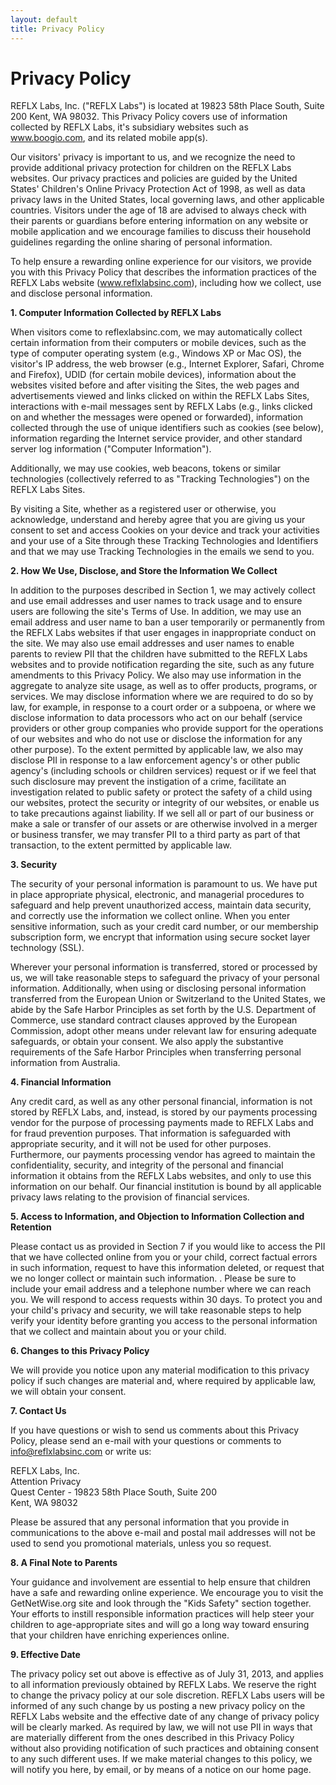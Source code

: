 ```yaml
---
layout: default
title: Privacy Policy
---
```


# Privacy Policy

REFLX Labs, Inc. ("REFLX Labs") is located at 19823 58th Place South, Suite 200 Kent, WA 98032. This Privacy Policy covers use of information collected by REFLX Labs, it's subsidiary websites such as www.boogio.com, and its related mobile app(s).

Our visitors' privacy is important to us, and we recognize the need to provide additional privacy protection for children on the REFLX Labs websites.  Our privacy practices and policies are guided by the United States' Children's Online Privacy Protection Act of 1998, as well as data privacy laws in the United States, local governing laws, and other applicable countries.  Visitors under the age of 18 are advised to always check with their parents or guardians before entering information on any website or mobile application and we encourage families to discuss their household guidelines regarding the online sharing of personal information.

To help ensure a rewarding online experience for our visitors, we provide you with this Privacy Policy that describes the information practices of the REFLX Labs website (www.reflxlabsinc.com), including how we collect, use and disclose personal information.

**1.	Computer Information Collected by REFLX Labs**

When visitors come to reflexlabsinc.com, we may automatically collect certain information from their computers or mobile devices, such as the type of computer operating system (e.g., Windows XP or Mac OS), the visitor's IP address, the web browser (e.g., Internet Explorer, Safari, Chrome and Firefox), UDID (for certain mobile devices), information about the websites visited before and after visiting the Sites, the web pages and advertisements viewed and links clicked on within the REFLX Labs Sites, interactions with e-mail messages sent by REFLX Labs (e.g., links clicked on and whether the messages were opened or forwarded), information collected through the use of unique identifiers such as cookies (see below), information regarding the Internet service provider, and other standard server log information ("Computer Information").

Additionally, we may use cookies, web beacons, tokens or similar technologies (collectively referred to as "Tracking Technologies") on the REFLX Labs Sites.


By visiting a Site, whether as a registered user or otherwise, you acknowledge, understand and hereby agree that you are giving us your consent to set and access Cookies on your device and track your activities and your use of a Site through these Tracking Technologies and Identifiers and that we may use Tracking Technologies in the emails we send to you.


**2.	How We Use, Disclose, and Store the Information We Collect**

In addition to the purposes described in Section 1, we may actively collect and use email addresses and user names to track usage and to ensure users are following the site's Terms of Use. In addition, we may use an email address and user name to ban a user temporarily or permanently from the REFLX Labs websites if that user engages in inappropriate conduct on the site. We may also use email addresses and user names to enable parents to review PII that the children have submitted to the REFLX Labs websites and to provide notification regarding the site, such as any future amendments to this Privacy Policy. We also may use information in the aggregate to analyze site usage, as well as to offer products, programs, or services.
We may disclose information where we are required to do so by law, for example, in response to a court order or a subpoena, or where we disclose information to data processors who act on our behalf (service providers or other group companies who provide support for the operations of our websites and who do not use or disclose the information for any other purpose). To the extent permitted by applicable law, we also may disclose PII in response to a law enforcement agency's or other public agency's (including schools or children services) request or if we feel that such disclosure may prevent the instigation of a crime, facilitate an investigation related to public safety or protect the safety of a child using our websites, protect the security or integrity of our websites, or enable us to take precautions against liability.
If we sell all or part of our business or make a sale or transfer of our assets or are otherwise involved in a merger or business transfer, we may transfer PII to a third party as part of that transaction, to the extent permitted by applicable law.

**3.	Security**

The security of your personal information is paramount to us. We have put in place appropriate physical, electronic, and managerial procedures to safeguard and help prevent unauthorized access, maintain data security, and correctly use the information we collect online. When you enter sensitive information, such as your credit card number, or our membership subscription form, we encrypt that information using secure socket layer technology (SSL).

Wherever your personal information is transferred, stored or processed by us, we will take reasonable steps to safeguard the privacy of your personal information. Additionally, when using or disclosing personal information transferred from the European Union or Switzerland to the United States, we abide by the Safe Harbor Principles as set forth by the U.S. Department of Commerce, use standard contract clauses approved by the European Commission, adopt other means under relevant law for ensuring adequate safeguards, or obtain your consent. We also apply the substantive requirements of the Safe Harbor Principles when transferring personal information from Australia.

**4.	Financial Information**

Any credit card, as well as any other personal financial, information is not stored by REFLX Labs, and, instead, is stored by our payments processing vendor for the purpose of processing payments made to REFLX Labs and for fraud prevention purposes. That information is safeguarded with appropriate security, and it will not be used for other purposes. Furthermore, our payments processing vendor has agreed to maintain the confidentiality, security, and integrity of the personal and financial information it obtains from the REFLX Labs websites, and only to use this information on our behalf. Our financial institution is bound by all applicable privacy laws relating to the provision of financial services.

**5.	Access to Information, and Objection to Information Collection and Retention**

Please contact us as provided in Section 7 if you would like to access the PII that we have collected online from you or your child, correct factual errors in such information, request to have this information deleted, or request that we no longer collect or maintain such information. .
Please be sure to include your email address and a telephone number where we can reach you.  We will respond to access requests within 30 days. To protect you and your child's privacy and security, we will take reasonable steps to help verify your identity before granting you access to the personal information that we collect and maintain about you or your child.

**6.	Changes to this Privacy Policy**

We will provide you notice upon any material modification to this privacy policy if such changes are material and, where required by applicable law, we will obtain your consent.

**7.	Contact Us**

If you have questions or wish to send us comments about this Privacy Policy, please send an e-mail with your questions or comments to info@reflxlabsinc.com or write us:

REFLX Labs, Inc.<br>
Attention Privacy<br>
Quest Center - 19823 58th Place South, Suite 200<br>
Kent, WA 98032

Please be assured that any personal information that you provide in communications to the above e-mail and postal mail addresses will not be used to send you promotional materials, unless you so request.

**8.	A Final Note to Parents**

Your guidance and involvement are essential to help ensure that children have a safe and rewarding online experience. We encourage you to visit the GetNetWise.org site and look through the "Kids Safety" section together. Your efforts to instill responsible information practices will help steer your children to age-appropriate sites and will go a long way toward ensuring that your children have enriching experiences online.

**9.	Effective Date**

The privacy policy set out above is effective as of July 31, 2013, and applies to all information previously obtained by REFLX Labs. We reserve the right to change the privacy policy at our sole discretion. REFLX Labs users will be informed of any such change by us posting a new privacy policy on the REFLX Labs website and the effective date of any change of privacy policy will be clearly marked. As required by law, we will not use PII in ways that are materially different from the ones described in this Privacy Policy without also providing notification of such practices and obtaining consent to any such different uses. If we make material changes to this policy, we will notify you here, by email, or by means of a notice on our home page.

